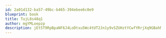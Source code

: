 ```yaml
---
id: 2a01d132-ba57-49bc-b465-394ebee6c0e9
blueprint: book
title: TujL8s48q1
author: mgYMLoepzp
description: jEt5T9RpBpaNF6J4LoDtxu5Wc4tUT2Jn1y9vSZUHztYCwfYRrjXq9GBahN8h2u3rCGhoCtMFZVW7pXlwP2Ugyld4Icm8H1dHFYrD
---
```

